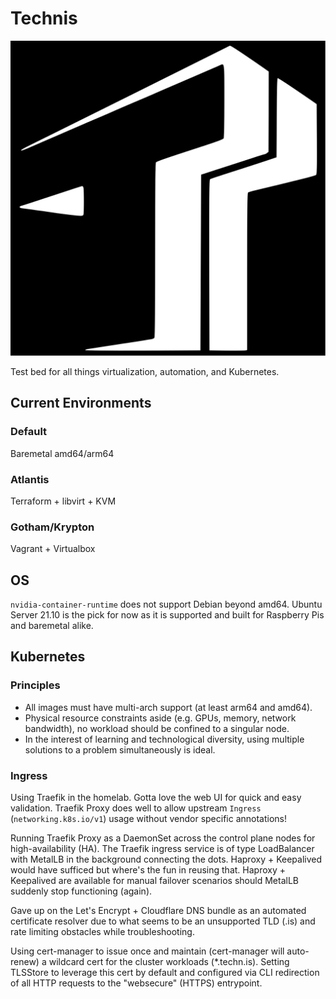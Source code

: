 # Technis

![Technis Logo](logo.svg)

Test bed for all things virtualization, automation, and Kubernetes.

## Current Environments

### Default
Baremetal amd64/arm64

### Atlantis
Terraform + libvirt + KVM

### Gotham/Krypton
Vagrant + Virtualbox

## OS

`nvidia-container-runtime` does not support Debian beyond amd64. Ubuntu Server 21.10 is the pick for now as it is supported and built for Raspberry Pis and baremetal alike.

## Kubernetes

### Principles

* All images must have multi-arch support (at least arm64 and amd64).
* Physical resource constraints aside (e.g. GPUs, memory, network bandwidth), no workload should be confined to a singular node.
* In the interest of learning and technological diversity, using multiple solutions to a problem simultaneously is ideal.

### Ingress

Using Traefik in the homelab. Gotta love the web UI for quick and easy validation. Traefik Proxy does well to allow upstream `Ingress` (`networking.k8s.io/v1`) usage without vendor specific annotations!

Running Traefik Proxy as a DaemonSet across the control plane nodes for high-availability (HA). The Traefik ingress service is of type LoadBalancer with MetalLB in the background connecting the dots. Haproxy + Keepalived would have sufficed but where's the fun in reusing that. Haproxy + Keepalived are available for manual failover scenarios should MetalLB suddenly stop functioning (again).

Gave up on the Let's Encrypt + Cloudflare DNS bundle as an automated certificate resolver due to what seems to be an unsupported TLD (.is) and rate limiting obstacles while troubleshooting.

Using cert-manager to issue once and maintain (cert-manager will auto-renew) a wildcard cert for the cluster workloads (*.techn.is). Setting TLSStore to leverage this cert by default and configured via CLI redirection of all HTTP requests to the "websecure" (HTTPS) entrypoint.
